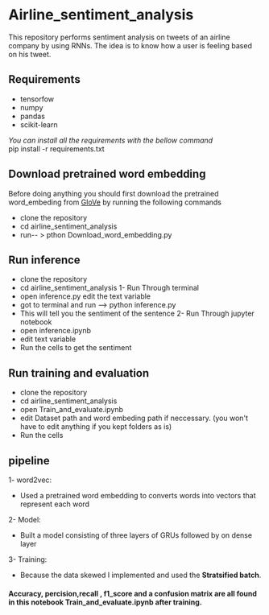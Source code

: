 # Airline_sentiment_analysis
This repository performs sentiment analysis on tweets of an airline company by using RNNs. The idea is to know how a user is feeling based 
on his tweet. 

## Requirements 
* tensorfow
* numpy
* pandas
* scikit-learn

*You can install all the requirements with the bellow command*   
pip install -r requirements.txt

## Download pretrained word embedding   
Before doing anything you should first download the pretrained word_embeding from [GloVe](https://nlp.stanford.edu/projects/glove/) by running the following commands
* clone the repository
* cd airline_sentiment_analysis
* run-- > pthon Download_word_embedding.py

## Run inference
* clone the repository
* cd airline_sentiment_analysis
1- Run Through terminal
* open inference.py edit the text variable
* got to terminal and run --> python inference.py
* This will tell you the sentiment of the sentence
2- Run Through jupyter notebook
* open inference.ipynb 
* edit text variable
* Run the cells to get the sentiment 

## Run training and evaluation
* clone the repository
* cd airline_sentiment_analysis
* open Train_and_evaluate.ipynb
* edit Dataset path and word embeding path if neccessary. (you won't have to edit anything if you kept folders as is)
* Run the cells 

## pipeline
1- word2vec:
* Used a pretrained word embedding to converts words into vectors that represent each word   

2- Model:
* Built a model consisting of three layers of GRUs followed by on dense layer   

3- Training:
* Because the data skewed I implemented and used the **Stratsified batch**.

#### Accuracy, percision,recall , f1_score and a confusion matrix are all found in this notebook Train_and_evaluate.ipynb after training.
